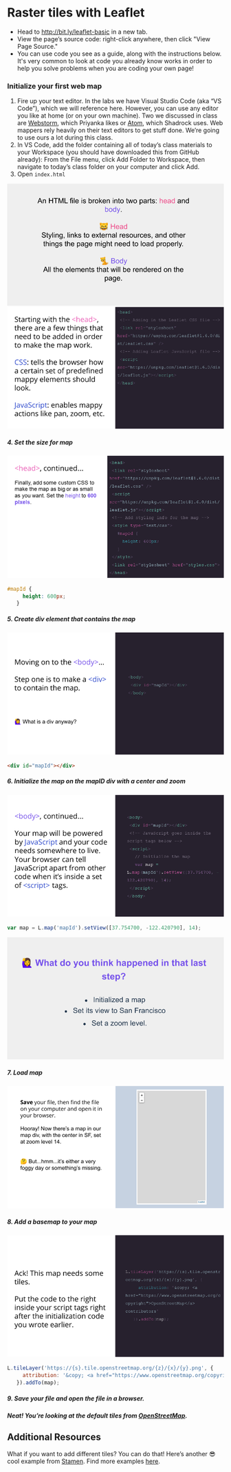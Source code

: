 # Raster tiles with Leaflet

- Head to http://bit.ly/leaflet-basic in a new tab.
- View the page’s source code: right-click anywhere, then click "View Page Source."
- You can use code you see as a guide, along with the instructions below. It's very common to look at code you already know works in order to help you solve problems when you are coding your own page!

### Initialize your first web map
1. Fire up your text editor. In the labs we have Visual Studio Code (aka “VS Code”), which we will reference here. However, you can use any editor you like at home (or on your own machine). Two we discussed in class are [Webstorm](https://www.jetbrains.com/webstorm/), which Priyanka likes or [Atom](https://atom.io/), which Shadrock uses. Web mappers rely heavily on their text editors to get stuff done. We’re going to use ours a lot during this class.
2. In VS Code, add the folder containing all of today’s class materials to your Workspace (you should have downloaded this from GitHub already): From the File menu, click Add Folder to Workspace, then navigate to today’s class folder on your computer and click Add.
3. Open `index.html`

![image](images/slide53.png)
![image](images/slide55.png)

##### 4. Set the size for map
![image](images/slide56.png)

```css
#mapId {
     height: 600px;
   }
 ```

##### 5. Create div element that contains the map
![image](images/slide57.png)
```html
<div id="mapId"></div>
```

##### 6. Initialize the map on the _mapID_ div with a center and zoom
![image](images/slide58.png)
```js
var map = L.map('mapId').setView([37.754700, -122.420790], 14);
```
![image](images/slide60.png)
##### 7. Load map
![image](images/slide61.png)
##### 8. Add a basemap to your map
![image](images/slide62.png)
``` js
L.tileLayer('https://{s}.tile.openstreetmap.org/{z}/{x}/{y}.png', {
     attribution: '&copy; <a href="https://www.openstreetmap.org/copyright">OpenStreetMap</a> contributors'
   }).addTo(map);
```

##### 9. Save your file and open the file in a browser. 

##### Neat! You’re looking at the default tiles from [OpenStreetMap](https://www.openstreetmap.org/#map=5/38.007/-95.844). 

## Additional Resources
What if you want to add different tiles? You can do that! Here’s another 😎 cool example from [Stamen](https://stamen.com/). Find more examples [here](https://leaflet-extras.github.io/leaflet-providers/preview/).

